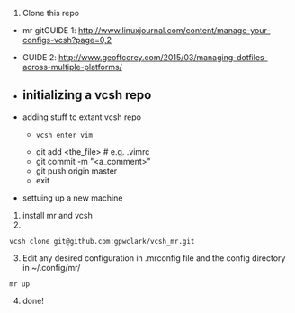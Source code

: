 1. Clone this repo

- mr gitGUIDE 1: http://www.linuxjournal.com/content/manage-your-configs-vcsh?page=0,2

- GUIDE 2: http://www.geoffcorey.com/2015/03/managing-dotfiles-across-multiple-platforms/
- initializing a vcsh repo
	- 
- adding stuff to extant vcsh repo
	-     vcsh enter vim
	- git add <the_file> # e.g. .vimrc
	- git commit -m "<a_comment>"
	- git push origin master
	- exit

- settuing up a new machine
1. install mr and vcsh
2. 
```
vcsh clone git@github.com:gpwclark/vcsh_mr.git
```
3. Edit any desired configuration in .mrconfig file and the config directory in ~/.config/mr/
```
mr up
```
4. done!
